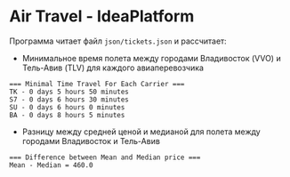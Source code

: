 # Air Travel - IdeaPlatform

Программа читает файл `json/tickets.json` и рассчитает:
- Минимальное время полета между городами Владивосток (VVO) и Тель-Авив (TLV) для каждого авиаперевозчика
```
=== Minimal Time Travel For Each Carrier ===
TK - 0 days 5 hours 50 minutes
S7 - 0 days 6 hours 30 minutes
SU - 0 days 6 hours 0 minutes
BA - 0 days 8 hours 5 minutes
```
- Разницу между средней ценой и медианой для полета между городами Владивосток и Тель-Авив
```
=== Difference between Mean and Median price ===
Mean - Median = 460.0
```
